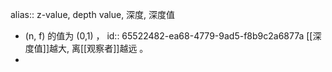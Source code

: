 alias:: z-value, depth value, 深度, 深度值

- (n, f) 的值为 (0,1) ，
  id:: 65522482-ea68-4779-9ad5-f8b9c2a6877a
  [[深度值]]越大, 离[[观察者]]越远 。
-